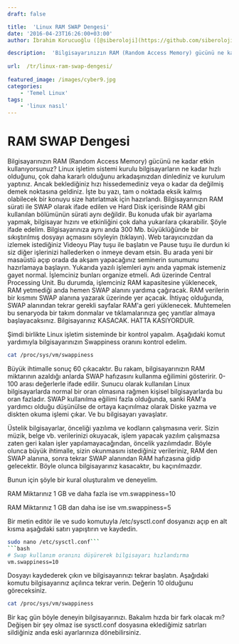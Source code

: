 ```yaml
---
draft: false

title:  'Linux RAM SWAP Dengesi'
date: '2016-04-23T16:26:00+03:00'
author: İbrahim Korucuoğlu ([@siberoloji](https://github.com/siberoloji))

description:  'Bilgisayarınızın RAM (Random Access Memory) gücünü ne kadar etkin kullanıyorsunuz? Linux işletim sistemi kurulu bilgisayarların ne kadar hızlı olduğunu, çok daha kararlı olduğunu arkadaşınızdan dinlediniz ve kurulum yaptınız. Ancak beklediğiniz hızı hissedemediniz veya o kadar da değilmiş demek noktasına geldiniz. ' 
 
url:  /tr/linux-ram-swap-dengesi/
 
featured_image: /images/cyber9.jpg
categories:
    - 'Temel Linux'
tags:
    - 'linux nasıl'
---
```

# RAM SWAP Dengesi

Bilgisayarınızın RAM (Random Access Memory) gücünü ne kadar etkin kullanıyorsunuz? Linux işletim sistemi kurulu bilgisayarların ne kadar hızlı olduğunu, çok daha kararlı olduğunu arkadaşınızdan dinlediniz ve kurulum yaptınız. Ancak beklediğiniz hızı hissedemediniz veya o kadar da değilmiş demek noktasına geldiniz. İşte bu yazı, tam o noktada eksik kalmış olabilecek bir konuyu size hatırlatmak için hazırlandı. Bilgisayarınızın RAM sürati ile SWAP olarak ifade edilen ve Hard Disk içerisinde RAM gibi kullanılan bölümünün sürati aynı değildir. Bu konuda ufak bir ayarlama yapmak, bilgisayar hızını ve etkinliğini çok daha yukarılara çıkarabilir. Şöyle ifade edelim. Bilgisayarınıza aynı anda 300 Mb. büyüklüğünde bir sıkıştırılmış dosyayı açmasını söyleyin (tıklayın). Web tarayıcınızdan da izlemek istediğiniz Videoyu Play tuşu ile başlatın ve Pause tuşu ile durdun ki siz diğer işlerinizi hallederken o inmeye devam etsin. Bu arada yeni bir masaüstü açıp orada da akşam yapacağınız seminerin sunumunu hazırlamaya başlayın. Yukarıda yazılı işlemleri aynı anda yapmak istemeniz gayet normal. İşlemciniz bunları organize etmeli. Adı üzerinde Central Processing Unit. Bu durumda, işlemciniz RAM kapasitesine yüklenecek, RAM yetmediği anda hemen SWAP alanını yardıma çağıracak. RAM verilerin bir kısmını SWAP alanına yazarak üzerinde yer açacak. İhtiyaç olduğunda, SWAP alanından tekrar gerekli sayfalar RAM'a geri yüklenecek. Muhtemelen bu senaryoda bir takım donmalar ve tıklamalarınıza geç yanıtlar almaya başlayacaksınız. Bilgisayarınız KASACAK. HATTA KASIYORDUR.

Şimdi birlikte Linux işletim sisteminde bir kontrol yapalım. Aşağıdaki komut yardımıyla bilgisayarınızın Swappiness oranını kontrol edelim.
```bash
cat /proc/sys/vm/swappiness
```

Büyük ihtimalle sonuç 60 çıkacaktır. Bu rakam, bilgisayarınızın RAM miktarının azaldığı anlarda SWAP hafızasını kullanma eğilimini gösteririr. 0-100 arası değerlerle ifade edilir. Sunucu olarak kullanılan Linux bilgisayarlarda normal bir oran olmasına rağmen kişisel bilgisayarlarda bu oran fazladır. SWAP kullanılma eğilimi fazla olduğunda, sanki RAM'a yardımcı olduğu düşünülse de ortaya kaçınılmaz olarak Diske yazma ve diskten okuma işlemi çıkar. Ve bu bilgisayarı yavaşlatır.

Üstelik bilgisayarlar, önceliği yazılıma ve kodların çalışmasına verir. Sizin müzik, belge vb. verilerinizi okuyacak, işlem yapacak yazılım çalışmazsa zaten geri kalan işler yapılamayacağından, öncelik yazılımdadır. Böyle olunca büyük ihtimalle, sizin okunmasını istediğiniz verileriniz, RAM den SWAP alanına, sonra tekrar SWAP alanından RAM hafızasına gidip gelecektir. Böyle olunca bilgisayarınız kasacaktır, bu kaçınılmazdır.

Bunun için şöyle bir kural oluşturalım ve deneyelim.

RAM Miktarınız 1 GB ve daha fazla ise vm.swappiness=10

RAM Miktarınız 1 GB dan daha ise ise vm.swappiness=5

Bir metin editör ile ve sudo komutuyla /etc/sysctl.conf dosyanızı açıp en alt kısma aşağıdaki satırı yapıştırın ve kaydedin.
```bash
sudo nano /etc/sysctl.conf```
```bash
# Swap kullanım oranını düşürerek bilgisayarı hızlandırma
vm.swappiness=10
```

Dosyayı kaydederek çıkın ve bilgisayarınızı tekrar başlatın. Aşağıdaki komutu bilgisayarınız açılınca tekrar verin. Değerin 10 olduğunu göreceksiniz.
```bash
cat /proc/sys/vm/swappiness
```

Bir kaç gün böyle deneyin bilgisayarınızı. Bakalım hızda bir fark olacak mı? Değişen bir şey olmaz ise sysctl.conf dosyasına eklediğimiz satırları sildiğiniz anda eski ayarlarınıza dönebilirsiniz.
